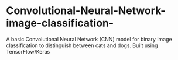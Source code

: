 # Convolutional-Neural-Network-image-classification-
A basic Convolutional Neural Network (CNN) model for binary image classification to distinguish between cats and dogs. Built using TensorFlow/Keras
